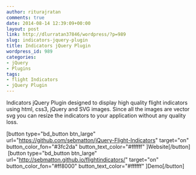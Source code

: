 ```yaml
---
author: riturajratan
comments: true
date: 2014-08-14 12:39:09+00:00
layout: post
link: http://dlurratan37846/wordpress/?p=989
slug: indicators-jquery-plugin
title: Indicators jQuery Plugin
wordpress_id: 989
categories:
- jQuery
- Plugins
tags:
- flight Indicators
- jQuery Plugin
---
```


Indicators jQuery Plugin designed to display high quality flight indicators using html, css3, jQuery and SVG images. Since all the images are vector svg you can resize the indicators to your application without any quality loss.




[button type="bd_button btn_large" url="https://github.com/sebmatton/jQuery-Flight-Indicators" target="on" button_color_fon="#3fc2da" button_text_color="#ffffff" ]Website[/button]  [button type="bd_button btn_large" url="http://sebmatton.github.io/flightindicators/" target="on" button_color_fon="#ff8000" button_text_color="#ffffff" ]Demo[/button]
